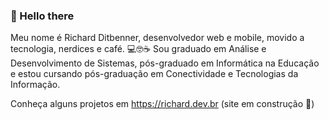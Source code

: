 ### 👋 Hello there

Meu nome é Richard Ditbenner, desenvolvedor web e mobile, movido a tecnologia, nerdices e café. 💻🤓☕️
Sou graduado em Análise e Desenvolvimento de Sistemas, pós-graduado em Informática na Educação e estou cursando pós-graduação em Conectividade e Tecnologias da Informação.


Conheça alguns projetos em https://richard.dev.br (site em construção 🚧)

<!--
**richardjhd/richardjhd** is a ✨ _special_ ✨ repository because its `README.md` (this file) appears on your GitHub profile.

Here are some ideas to get you started:

- 🔭 I’m currently working on ...
- 🌱 I’m currently learning ...
- 👯 I’m looking to collaborate on ...
- 🤔 I’m looking for help with ...
- 💬 Ask me about ...
- 📫 How to reach me: ...
- 😄 Pronouns: ...
- ⚡ Fun fact: ...
-->
